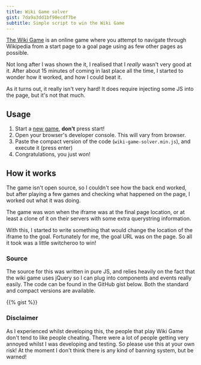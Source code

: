 ```yaml
---
title: Wiki Game solver
gist: 7da9a3dd1bf90ecdf7be
subtitle: Simple script to win the Wiki Game
---
```


[The Wiki Game](http://thewikigame.com) is an online game where you attempt to navigate through Wikipedia from a start page to a goal page using as few other pages as possible.

Not long after I was shown the it, I realised that I _really_ wasn't very good at it. After about 15 minutes of coming in last place all the time, I started to wonder how it worked, and how I could beat it.

As it turns out, it really isn't very hard! It does require injecting some JS into the page, but it's not that much.

## Usage

1.  Start a [new game](http://thewikigame.com/speed-race), __don't__ press start!
2.  Open your browser's developer console. This will vary from browser.
3.  Paste the compact version of the code (`wiki-game-solver.min.js`), and execute it (press enter)
4.  Congratulations, you just won!


## How it works
The game isn't open source, so I couldn't see how the back end worked, but after playing a few games and checking what happened on the page, I worked out what it was doing.

The game was won when the iframe was at the final page location, or at least a clone of it on their servers with some extra querystring information.

With this, I started to write something that would change the location of the iframe to the goal. Fortunately for me, the goal URL was on the page. So all it took was a little switcheroo to win!

### Source
The source for this was written in pure JS, and relies heavily on the fact that the wiki game uses jQuery so I can plug into components and events really easily. The code can be found in the GitHub gist below. Both the standard and compact versions are available.

{{% gist %}}

### Disclaimer
As I experienced whilst developing this, the people that play Wiki Game don't tend to like people cheating. There were a lot of people getting very annoyed whilst I was developing and testing. So please use this at your own risk! At the moment I don't think there is any kind of banning system, but be warned!
